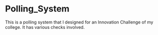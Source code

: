 # Polling_System
This is a polling system that I designed for an Innovation Challenge of my college. It has various checks involved.
